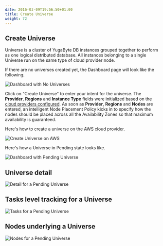 ```yaml
---
date: 2016-03-09T19:56:50+01:00
title: Create Universe
weight: 72
---
```


## Create Universe
Universe is a cluster of YugaByte DB instances grouped together to perform as one logical distributed database. All instances belonging to a single Universe run on the same type of cloud provider node. 

If there are no universes created yet, the Dashboard page will look like the following.

![Dashboard with No Universes](/images/no-univ-dashboard.png)

Click on "Create Universe" to enter your intent for the universe. The **Provider**, **Regions** and **Instance Type** fields were initialized based on the [cloud providers configured](/deploy/enterprise-edition/configure-cloud-providers/). As soon as **Provider**, **Regions** and **Nodes** are entered, an intelligent Node Placement Policy kicks in to specify how the nodes should be placed across all the Availability Zones so that maximum availability is guaranteed. 

Here's how to create a universe on the [AWS](/deploy/enterprise-edition/configure-cloud-providers/#amazon-web-services) cloud provider.

![Create Universe on AWS](/images/create-univ.png)

Here's how a Universe in Pending state looks like.

![Dashboard with Pending Universe](/images/pending-univ-dashboard.png)


## Universe detail

![Detail for a Pending Universe](/images/pending-univ-detail.png)

## Tasks level tracking for a Universe 

![Tasks for a Pending Universe](/images/pending-univ-tasks.png)

## Nodes underlying a Universe

![Nodes for a Pending Universe](/images/pending-univ-nodes.png)